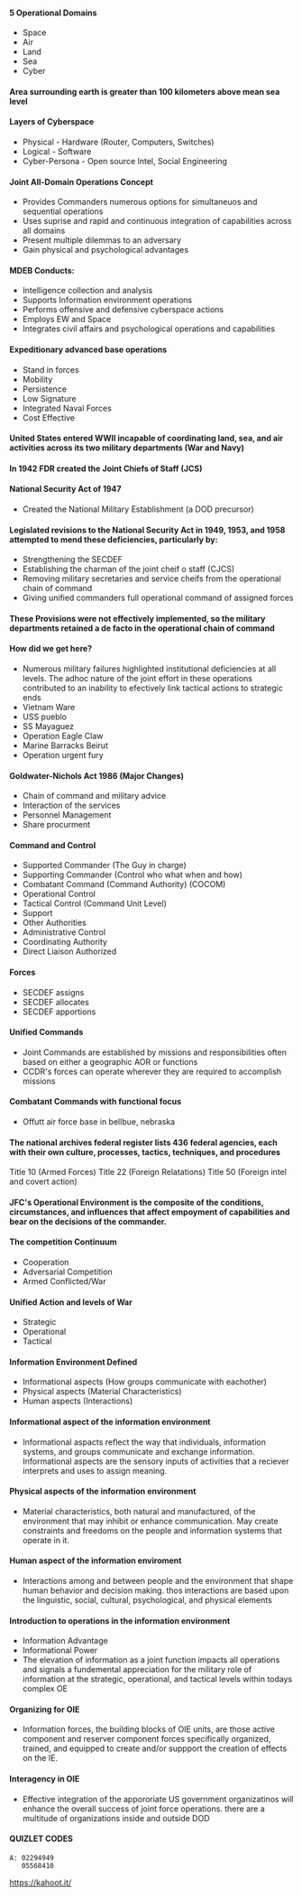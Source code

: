#### 5 Operational Domains
* Space
* Air
* Land
* Sea
* Cyber
#### Area surrounding earth is greater than 100 kilometers above mean sea level

#### Layers of Cyberspace
* Physical - Hardware (Router, Computers, Switches)
* Logical - Software
* Cyber-Persona - Open source Intel, Social Engineering

#### Joint All-Domain Operations Concept
* Provides Commanders numerous options for simultaneuos and sequential operations
* Uses suprise and rapid and continuous integration of capabilities across all domains
* Present multiple dilemmas to an adversary
* Gain physical and psychological advantages

#### MDEB Conducts:
* Intelligence collection and analysis
* Supports Information environment operations
* Performs offensive and defensive cyberspace actions
* Employs EW and Space
* Integrates civil affairs and psychological operations and capabilities

#### Expeditionary advanced base operations
* Stand in forces
* Mobility
* Persistence
* Low Signature
* Integrated Naval Forces
* Cost Effective

#### United States entered WWII incapable of coordinating land, sea, and air activities across its two military departments (War and Navy)

#### In 1942 FDR created the Joint Chiefs of Staff (JCS)

#### National Security Act of 1947
* Created the National Military Establishment (a DOD precursor)

#### Legislated revisions to the National Security Act in 1949, 1953, and 1958 attempted to mend these deficiencies, particularly by:
* Strengthening the SECDEF
* Establishing the charman of the joint cheif o staff (CJCS)
* Removing military secretaries and service cheifs from the operational chain of command
* Giving unified commanders full operational command of assigned forces

#### These Provisions were not effectively implemented, so the military departments retained a de facto in the operational chain of command

#### How did we get here?
* Numerous military failures highlighted institutional deficiencies at all levels. The adhoc nature of the joint effort in these operations contributed to an inability to efectively link tactical actions to strategic ends
* Vietnam Ware
* USS pueblo
* SS Mayaguez
* Operation Eagle Claw
* Marine Barracks Beirut
* Operation urgent fury

#### Goldwater-Nichols Act 1986 (Major Changes)
* Chain of command and military advice
* Interaction of the services
* Personnel Management
* Share procurment

#### Command and Control
* Supported Commander (The Guy in charge)
* Supporting Commander (Control who what when and how)
* Combatant Command (Command Authority) (COCOM)
* Operational Control
* Tactical Control (Command Unit Level)
* Support
* Other Authorities
* Administrative Control
* Coordinating Authority
* Direct Liaison Authorized

#### Forces
* SECDEF assigns
* SECDEF allocates
* SECDEF apportions

#### Unified Commands
* Joint Commands are established by missions and responsibilities often based on either a geographic AOR or functions
* CCDR's forces can operate wherever they are required to accomplish missions

#### Combatant Commands with functional focus
* Offutt air force base in bellbue, nebraska

#### The national archives federal register lists 436 federal agencies, each with their own culture, processes, tactics, techniques, and procedures

Title 10 (Armed Forces)
Title 22 (Foreign Relatations)
Title 50 (Foreign intel and covert action)

#### JFC's Operational Environment is the composite of the conditions, circumstances, and influences that affect empoyment of capabilities and bear on the decisions of the commander.

#### The competition Continuum
* Cooperation
* Adversarial Competition
* Armed Conflicted/War

#### Unified Action and levels of War
* Strategic
* Operational
* Tactical

#### Information Environment Defined
* Informational aspects (How groups communicate with eachother)
* Physical aspects (Material Characteristics)
* Human aspects (Interactions)

#### Informational aspect of the information environment
* Informational aspacts reflect the way that individuals, information systems, and groups communicate and exchange information. Informational aspects are the sensory inputs of activities that a reciever interprets and uses to assign meaning.

#### Physical aspects of the information environment
* Material characteristics, both natural and manufactured, of the environment that may inhibit or enhance communication. May create constraints and freedoms on the people and information systems that operate in it.

#### Human aspect of the information enviroment
* Interactions among and between people and the environment that shape human behavior and decision making. thos interactions are based upon the linguistic, social, cultural, psychological, and physical elements

#### Introduction to operations in the information environment
* Information Advantage
* Informational Power
* The elevation of information as a joint function impacts all operations and signals a fundemental appreciation for the military role of information at the strategic, operational, and tactical levels within todays complex OE

#### Organizing for OIE
* Information forces, the building blocks of OIE units, are those active component and reserver component forces specifically organized, trained, and equipped to create and/or suppport the creation of effects on the IE.

#### Interagency in OIE
* Effective integration of the appororiate US government organizatinos will enhance the overall success of joint force operations. there are a multitude of organizations inside and outside DOD

#### QUIZLET CODES
```
A: 02294949
   05568410
```

https://kahoot.it/












